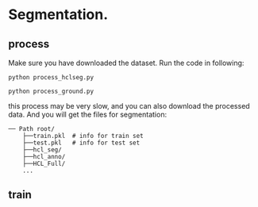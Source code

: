 # Segmentation.
## process
Make sure you have downloaded the dataset. 
Run the code in following:
```
python process_hclseg.py
```

```
python process_ground.py 
```
this process may be very slow, and you can also download the processed data.
And you will get the files for segmentation:
```
── Path root/
    ├──train.pkl  # info for train set
    ├──test.pkl   # info for test set
    ├──hcl_seg/
    ├──hcl_anno/
    ├──HCL_Full/
    ...
```
## train